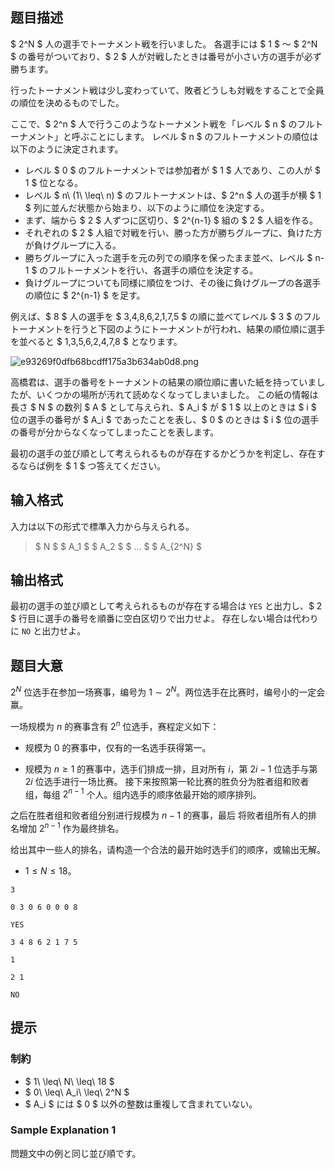 ## 题目描述
[problemUrl]: https://atcoder.jp/contests/cf17-final/tasks/cf17_final_i

$ 2^N $ 人の選手でトーナメント戦を行いました。 各選手には $ 1 $ 〜 $ 2^N $ の番号がついており、$ 2 $ 人が対戦したときは番号が小さい方の選手が必ず勝ちます。

行ったトーナメント戦は少し変わっていて、敗者どうしも対戦をすることで全員の順位を決めるものでした。

ここで、$ 2^n $ 人で行うこのようなトーナメント戦を「レベル $ n $ のフルトーナメント」と呼ぶことにします。 レベル $ n $ のフルトーナメントの順位は以下のように決定されます。

- レベル $ 0 $ のフルトーナメントでは参加者が $ 1 $ 人であり、この人が $ 1 $ 位となる。
- レベル $ n\ (1\ \leq\ n) $ のフルトーナメントは、$ 2^n $ 人の選手が横 $ 1 $ 列に並んだ状態から始まり、以下のように順位を決定する。
- まず、端から $ 2 $ 人ずつに区切り、$ 2^{n-1} $ 組の $ 2 $ 人組を作る。
- それぞれの $ 2 $ 人組で対戦を行い、勝った方が勝ちグループに、負けた方が負けグループに入る。
- 勝ちグループに入った選手を元の列での順序を保ったまま並べ、レベル $ n-1 $ のフルトーナメントを行い、各選手の順位を決定する。
- 負けグループについても同様に順位をつけ、その後に負けグループの各選手の順位に $ 2^{n-1} $ を足す。

例えば、$ 8 $ 人の選手を $ 3,4,8,6,2,1,7,5 $ の順に並べてレベル $ 3 $ のフルトーナメントを行うと下図のようにトーナメントが行われ、結果の順位順に選手を並べると $ 1,3,5,6,2,4,7,8 $ となります。

 ![e93269f0dfb68bcdff175a3b634ab0d8.png](https://cdn.luogu.com.cn/upload/vjudge_pic/AT_cf17_final_i/604267c5a996eae612df5abc2dc509c0528894bb.png)

高橋君は、選手の番号をトーナメントの結果の順位順に書いた紙を持っていましたが、いくつかの場所が汚れて読めなくなってしまいました。 この紙の情報は長さ $ N $ の数列 $ A $ として与えられ、$ A_i $ が $ 1 $ 以上のときは $ i $ 位の選手の番号が $ A_i $ であったことを表し、$ 0 $ のときは $ i $ 位の選手の番号が分からなくなってしまったことを表します。

最初の選手の並び順として考えられるものが存在するかどうかを判定し、存在するならば例を $ 1 $ つ答えてください。

## 输入格式
入力は以下の形式で標準入力から与えられる。

> $ N $ $ A_1 $ $ A_2 $ $ ... $ $ A_{2^N} $

## 输出格式
最初の選手の並び順として考えられるものが存在する場合は `YES` と出力し、$ 2 $ 行目に選手の番号を順番に空白区切りで出力せよ。 存在しない場合は代わりに `NO` と出力せよ。

## 题目大意
$2^N$ 位选手在参加一场赛事，编号为 $1\sim 2^N$。两位选手在比赛时，编号小的一定会赢。

一场规模为 $n$ 的赛事含有 $2^n$ 位选手，赛程定义如下：

- 规模为 $0$ 的赛事中，仅有的一名选手获得第一。

- 规模为 $n\ge 1$ 的赛事中，选手们排成一排，且对所有 $i$，第 $2i-1$ 位选手与第 $2i$ 位选手进行一场比赛。
接下来按照第一轮比赛的胜负分为胜者组和败者组，每组 $2^{n-1}$ 个人。组内选手的顺序依最开始的顺序排列。

之后在胜者组和败者组分别进行规模为 $n-1$ 的赛事，最后
将败者组所有人的排名增加 $2^{n-1}$ 作为最终排名。

给出其中一些人的排名，请构造一个合法的最开始时选手们的顺序，或输出无解。

- $1\le N\le 18$。

```input1
3
0 3 0 6 0 0 0 8
```

```output1
YES
3 4 8 6 2 1 7 5
```

```input2
1
2 1
```

```output2
NO
```

## 提示
### 制約

- $ 1\ \leq\ N\ \leq\ 18 $
- $ 0\ \leq\ A_i\ \leq\ 2^N $
- $ A_i $ には $ 0 $ 以外の整数は重複して含まれていない。

### Sample Explanation 1

問題文中の例と同じ並び順です。

